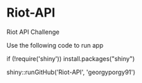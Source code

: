 # Riot-API
Riot API Challenge

Use the following code to run app

if (!require('shiny')) install.packages("shiny")

shiny::runGitHub('Riot-API', 'georgyporgy91')


